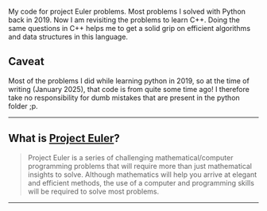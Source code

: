My code for project Euler problems. Most problems I solved with Python back in 2019. Now I am revisiting the problems to learn C++. Doing the same questions in C++ helps me to get a solid grip on efficient algorithms and data structures in this language.

## Caveat
Most of the problems I did while learning python in 2019, so at the time of writing (January 2025), that code is from quite some time ago! I therefore take no responsibility for dumb mistakes that are present in the python folder ;p.

---

## What is [Project Euler](https://projecteuler.net/about)?

>Project Euler is a series of challenging mathematical/computer programming problems that will require more than just mathematical insights to solve. Although mathematics will help you arrive at elegant and efficient methods, the use of a computer and programming skills will be required to solve most problems.

---
